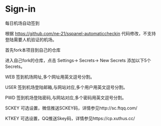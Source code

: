 # Sign-in

每日机场自动签到

根据 https://github.com/ne-21/sspanel-automaticcheckin 代码修改，不支持登陆需要人机验证的机场。

首先fork本项目到自己的仓库

进入自己fork的仓库，点击 Settings-> Secrets-> New Secrets 添加以下5个Secrets。

WEB     签到机场网址,多个网址用英文逗号分割。

USER    签到机场登陆邮箱,与网站对应,多个用户用英文逗号分割。

PWD     签到机场登陆密码,与网站对应,多个密码用英文逗号分割。

SCKEY   可选设置，微信推送SCKEY码，详情参见http://sc.ftqq.com/

KTKEY   可选设置，QQ推送Skey码，详情参见https://cp.xuthus.cc/
